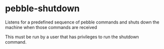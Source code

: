 # pebble-shutdown

Listens for a predefined sequence of pebble commands and shuts down
the machine when those commands are received

This must be run by a user that has privileges to run the shutdown command.
